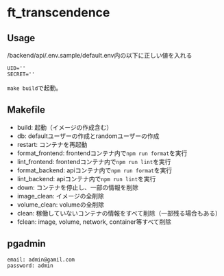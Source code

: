 # ft_transcendence

## Usage

/backend/api/.env.sample/default.env内の以下に正しい値を入れる

```
UID=''
SECRET=''
```

`make build`で起動。

## Makefile

- build: 起動（イメージの作成含む）
- db: defaultユーザーの作成とrandomユーザーの作成
- restart: コンテナを再起動
- format_frontend: frontendコンテナ内で`npm run format`を実行
- lint_frontend: frontendコンテナ内で`npm run lint`を実行
- format_backend: apiコンテナ内で`npm run format`を実行
- lint_backend: apiコンテナ内で`npm run lint`を実行
- down: コンテナを停止し、一部の情報を削除
- image_clean: イメージの全削除
- volume_clean: volumeの全削除
- clean: 稼働していないコンテナの情報をすべて削除（一部残る場合もある）
- fclean: image, volume, network, container等すべて削除

## pgadmin
```
email: admin@gamil.com
password: admin
```
